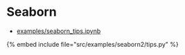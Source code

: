 # Seaborn

* [examples/seaborn_tips.ipynb](https://github.com/szabgab/slides/blob/main/python/examples/jupyter/seaborn_tips.ipynb)

{% embed include file="src/examples/seaborn2/tips.py" %}



